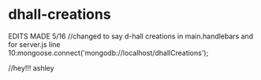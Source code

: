 # dhall-creations

EDITS MADE 5/16
//changed to say d-hall creations in main.handlebars and for server.js line 10:mongoose.connect('mongodb://localhost/dhallCreations');


//hey!!! ashley
